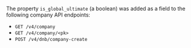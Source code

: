 The property `is_global_ultimate` (a boolean) was added as a field to the following company API
endpoints:

- `GET /v4/company`
- `GET /v4/company/<pk>`
- `POST /v4/dnb/company-create`
